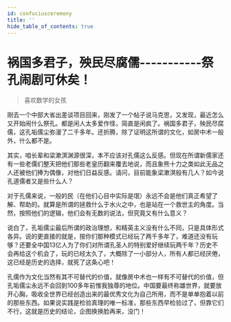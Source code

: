 ```yaml
---
id: confuciusceremony
title: ''
hide_table_of_contents: true
---
```


# 祸国多君子，殃民尽腐儒-----------祭孔闹剧可休矣！

> 喜欢数学的女孩

刚去一个中部大省出差谈项目回来，刚发了一个帖子说马克思，又发现，最近怎么又开始闹什么祭孔。都是闲人太多爱作怪，简直是闲疯了。祸国多君子，殃民尽腐儒，这孔垢儒尘弥漫了二千多年。还折腾，除了证明这所谓的文化，如房中术一般外，什么都不是。 

其实，咱长辈和梁漱溟渊源很深，本不应该对孔儒这么反感。但现在所谓新儒家还有一些老儒们整天把他们那些老皇历翻来覆去地说，而且象熊十力之类如此无品之人还被他们捧为偶像，对他们日益反感。请问，目前能象梁漱溟般有几人？如今说孔道儒者又是些什么人？ 

对于孔儒来说，一般的民（在他们心目中实际是氓）永远不会是他们真正希望了解、帮助的。就算是所谓的拯救什么于水火之中，也是站在一个救世主的角度。当然，按照他们的逻辑，他们会有无数的说法，但究竟又有什么意义？ 

说白了，孔垢儒尘最后所谓的政治理想，和精英主义没有什么不同，只是具体形式各异。说的更直接的就是，按你们那种模式已经玩了两千多年了，难道还没有玩够？还要全中国13亿人为了你们对所谓孔圣人的特别爱好继续玩两千年？历史不会再给这个机会了，玩的已经太久了，大概除了一小部分人，所有人都已经厌倦，这已经是历史的选择，就死了这条心吧！ 

孔儒作为文化当然有其不可替代的价值，就像房中术也一样有不可替代的价值，但孔垢儒尘永远不会回到100多年前惟我独尊的地位。中国要最终称雄世界，就要放开心胸，吸收全世界已经创造出来的最优秀文化为自己所用，而不是单单抱着以前的那些东西。如果说实践是检验真理的唯一标准，那些东西早检验过了，但靠它们不行，这就是历史的结论，企图换换脸再来，没门！